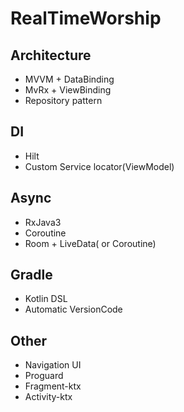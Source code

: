 # RealTimeWorship

## Architecture

- MVVM + DataBinding
- MvRx + ViewBinding
- Repository pattern

## DI

- Hilt
- Custom Service locator(ViewModel)

## Async

- RxJava3
- Coroutine
- Room + LiveData( or Coroutine)

## Gradle

- Kotlin DSL
- Automatic VersionCode

## Other

- Navigation UI
- Proguard
- Fragment-ktx
- Activity-ktx
